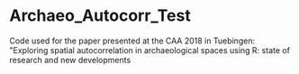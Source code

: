 # Archaeo_Autocorr_Test
Code used for the paper presented at the CAA 2018 in Tuebingen: 
"Exploring spatial autocorrelation in archaeological spaces using R: state of research and new developments
